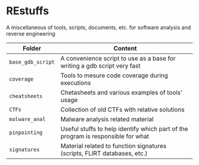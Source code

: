 # REstuffs
A miscellaneous of tools, scripts, documents, etc. for software analysis and reverse engineering 


| Folder                           | Content                                                                                 |
|----------------------------------|-----------------------------------------------------------------------------------------|
|`base_gdb_script`                 | A convenience script to use as a base for writing a gdb script very fast                |
|`coverage`                        | Tools to mesure code coverage during executions                                         |
|`cheatsheets`                     | Chetasheets and various examples of tools' usage                                        |
|`CTFs`                            | Collection of old CTFs with relative solutions                                          |
|`malware_anal`                    | Malware analysis related material                                                       |
|`pinpointing`                     | Useful stuffs to help identify which part of the program is responsible for what        |
|`signatures`                      | Material related to function signatures (scripts, FLIRT databases, etc.)                |

